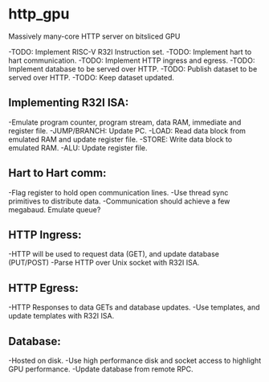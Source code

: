 # http_gpu
Massively many-core HTTP server on bitsliced GPU

-TODO: Implement RISC-V R32I Instruction set.
-TODO: Implement hart to hart communication.
-TODO: Implement HTTP ingress and egress.
-TODO: Implement database to be served over HTTP.
-TODO: Publish dataset to be served over HTTP.
-TODO: Keep dataset updated.

## Implementing R32I ISA:
-Emulate program counter, program stream, data RAM, immediate and register file.
-JUMP/BRANCH: Update PC.
-LOAD: Read data block from emulated RAM and update register file.
-STORE: Write data block to emulated RAM.
-ALU: Update register file.

## Hart to Hart comm:
-Flag register to hold open communication lines.
-Use thread sync primitives to distribute data.
-Communication should achieve a few megabaud.  Emulate queue?

## HTTP Ingress:
-HTTP will be used to request data (GET), and update database (PUT/POST)
-Parse HTTP over Unix socket with R32I ISA.

## HTTP Egress:
-HTTP Responses to data GETs and database updates.
-Use templates, and update templates with R32I ISA.

## Database:
-Hosted on disk.
-Use high performance disk and socket access to highlight GPU performance.
-Update database from remote RPC.
